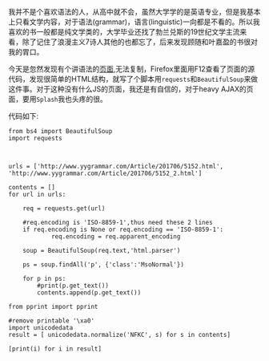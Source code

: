 我并不是个喜欢语法的人，从高中就不会，虽然大学学的是英语专业，但是我基本上只看文学内容，对于语法(grammar)，语言(linguistic)一向都是不看的。所以我喜欢的书一般都是纯文学类的，大学毕业还找了勃兰兑斯的19世纪文学主流来看，除了记住了浪漫主义7诗人其他的也都忘了，后来发现顾随和叶嘉盈的书很对我的胃口。

今天是忽然发现有个讲语法的[页面](http://www.yygrammar.com/Article/201706/5152.html),无法复制，Firefox里面用F12查看了页面的源代码，发现很简单的HTML结构，就写了个脚本用`requests`和`BeautifulSoup`来做这件事。对于这种没有什么JS的页面，我还是有自信的，对于heavy AJAX的页面，要用`Splash`我也头疼的很。

代码如下:
```
from bs4 import BeautifulSoup
import requests



urls = ['http://www.yygrammar.com/Article/201706/5152.html', 'http://www.yygrammar.com/Article/201706/5152_2.html']

contents = []
for url in urls:

    req = requests.get(url)

    #req.encoding is 'ISO-8859-1',thus need these 2 lines
    if req.encoding is None or req.encoding == 'ISO-8859-1':
            req.encoding = req.apparent_encoding

    soup = BeautifulSoup(req.text,'html.parser')

    ps = soup.findAll('p', {'class':'MsoNormal'})

    for p in ps:
        #print(p.get_text())
        contents.append(p.get_text())

from pprint import pprint

#remove printable '\xa0'
import unicodedata
result = [ unicodedata.normalize('NFKC', s) for s in contents]

[print(i) for i in result]
```
